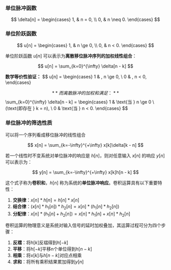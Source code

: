 
### 单位脉冲函数
$$ 
\delta[n] =
\begin{cases}
  1, & n = 0, \\
  0, & n \neq 0.
\end{cases}
$$

### 单位阶跃函数
$$
u[n] =
\begin{cases}
1, & n \ge 0, \\
0, & n < 0.
\end{cases}
$$

单位阶跃函数 $u[n]$ 可以表示为**离散移位脉冲序列的加权线性组合**：

$$
u[n] = \sum_{k=0}^{\infty} \delta[n - k]
$$

**数学等价性验证：**
$$
u[n] = 
\begin{cases} 
1 & , n \ge 0, \\
0 & , n < 0,
\end{cases}

$$
**而离散脉冲的加权和满足：**
$$
\sum_{k=0}^{\infty} \delta[n - k] = 
\begin{cases} 
1 & \text{当 } n \ge 0 \ (\text{即存在 } k = n), \\
0 & \text{当 } n < 0.
\end{cases}
$$


### 单位脉冲的筛选性质

可以将一个序列看成移位脉冲的线性组合

$$
x[n] = 
\sum_{k=-\infty}^{+\infty} x[k]\delta[k - n]
$$

若一个线性时不变系统对单位脉冲的响应是 $h[n]$，则对任意输入 $x[n]$ 的响应 $y[n]$ 可以表示为：

$$
y[n] = \sum_{k=-\infty}^{+\infty} x[k]h[n - k]
$$


这个式子称为**卷积和**，$h[n]$ 称为系统的**单位脉冲响应**。卷积运算具有以下重要特性：

1. **交换律**：$x[n] * h[n] = h[n] * x[n]$
2. **结合律**：$(x[n] * h_1[n]) * h_2[n] = x[n] * (h_1[n] * h_2[n])$
3. **分配律**：$x[n] * (h_1[n] + h_2[n]) = x[n] * h_1[n] + x[n] * h_2[n]$

卷积运算的物理意义是系统对输入信号的延时加权叠加，其运算过程可分为四个步骤：
1. **反褶**：将$h[k]$反褶得到$h[-k]$
2. **平移**：将$h[-k]$平移n个单位得到$h[n-k]$
3. **相乘**：将$x[k]$与$h[n-k]$对应点相乘
4. **求和**：将所有乘积结果累加得到$y[n]$

